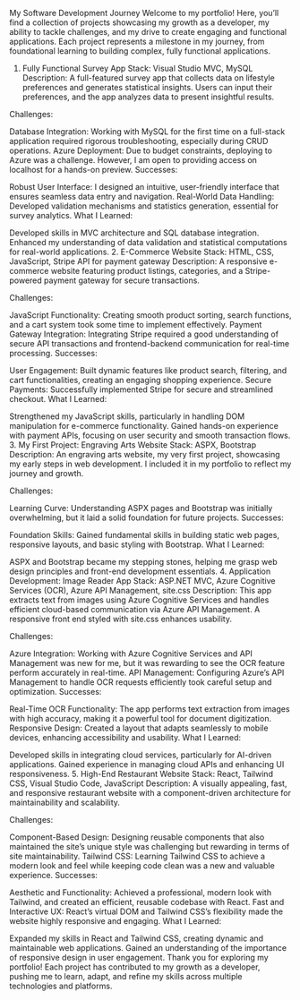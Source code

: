 My Software Development Journey
Welcome to my portfolio! Here, you’ll find a collection of projects showcasing my growth as a developer, my ability to tackle challenges, and my drive to create engaging and functional applications.
Each project represents a milestone in my journey, from foundational learning to building complex, fully functional applications.

1. Fully Functional Survey App
Stack: Visual Studio MVC, MySQL
Description: A full-featured survey app that collects data on lifestyle preferences and generates statistical insights. Users can input their preferences, and the app analyzes data to present insightful results.

Challenges:

Database Integration: Working with MySQL for the first time on a full-stack application required rigorous troubleshooting, especially during CRUD operations.
Azure Deployment: Due to budget constraints, deploying to Azure was a challenge. However, I am open to providing access on localhost for a hands-on preview.
Successes:

Robust User Interface: I designed an intuitive, user-friendly interface that ensures seamless data entry and navigation.
Real-World Data Handling: Developed validation mechanisms and statistics generation, essential for survey analytics.
What I Learned:

Developed skills in MVC architecture and SQL database integration.
Enhanced my understanding of data validation and statistical computations for real-world applications.
2. E-Commerce Website
Stack: HTML, CSS, JavaScript, Stripe API for payment gateway
Description: A responsive e-commerce website featuring product listings, categories, and a Stripe-powered payment gateway for secure transactions.

Challenges:

JavaScript Functionality: Creating smooth product sorting, search functions, and a cart system took some time to implement effectively.
Payment Gateway Integration: Integrating Stripe required a good understanding of secure API transactions and frontend-backend communication for real-time processing.
Successes:

User Engagement: Built dynamic features like product search, filtering, and cart functionalities, creating an engaging shopping experience.
Secure Payments: Successfully implemented Stripe for secure and streamlined checkout.
What I Learned:

Strengthened my JavaScript skills, particularly in handling DOM manipulation for e-commerce functionality.
Gained hands-on experience with payment APIs, focusing on user security and smooth transaction flows.
3. My First Project: Engraving Arts Website
Stack: ASPX, Bootstrap
Description: An engraving arts website, my very first project, showcasing my early steps in web development. I included it in my portfolio to reflect my journey and growth.

Challenges:

Learning Curve: Understanding ASPX pages and Bootstrap was initially overwhelming, but it laid a solid foundation for future projects.
Successes:

Foundation Skills: Gained fundamental skills in building static web pages, responsive layouts, and basic styling with Bootstrap.
What I Learned:

ASPX and Bootstrap became my stepping stones, helping me grasp web design principles and front-end development essentials.
4. Application Development: Image Reader App
Stack: ASP.NET MVC, Azure Cognitive Services (OCR), Azure API Management, site.css
Description: This app extracts text from images using Azure Cognitive Services and handles efficient cloud-based communication via Azure API Management. A responsive front end styled with site.css enhances usability.

Challenges:

Azure Integration: Working with Azure Cognitive Services and API Management was new for me, but it was rewarding to see the OCR feature perform accurately in real-time.
API Management: Configuring Azure’s API Management to handle OCR requests efficiently took careful setup and optimization.
Successes:

Real-Time OCR Functionality: The app performs text extraction from images with high accuracy, making it a powerful tool for document digitization.
Responsive Design: Created a layout that adapts seamlessly to mobile devices, enhancing accessibility and usability.
What I Learned:

Developed skills in integrating cloud services, particularly for AI-driven applications.
Gained experience in managing cloud APIs and enhancing UI responsiveness.
5. High-End Restaurant Website
Stack: React, Tailwind CSS, Visual Studio Code, JavaScript
Description: A visually appealing, fast, and responsive restaurant website with a component-driven architecture for maintainability and scalability.

Challenges:

Component-Based Design: Designing reusable components that also maintained the site’s unique style was challenging but rewarding in terms of site maintainability.
Tailwind CSS: Learning Tailwind CSS to achieve a modern look and feel while keeping code clean was a new and valuable experience.
Successes:

Aesthetic and Functionality: Achieved a professional, modern look with Tailwind, and created an efficient, reusable codebase with React.
Fast and Interactive UX: React’s virtual DOM and Tailwind CSS’s flexibility made the website highly responsive and engaging.
What I Learned:

Expanded my skills in React and Tailwind CSS, creating dynamic and maintainable web applications.
Gained an understanding of the importance of responsive design in user engagement.
Thank you for exploring my portfolio! Each project has contributed to my growth as a developer, pushing me to learn, adapt, and refine my skills across multiple technologies and platforms.






